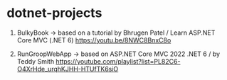 # dotnet-projects

1) BulkyBook 
-> based on a tutorial by Bhrugen Patel / Learn ASP.NET Core MVC (.NET 6) 
https://youtu.be/8NWC8BnxC8o

2) RunGroopWebApp
-> based on ASP.NET Core MVC 2022 .NET 6 / by Teddy Smith
https://youtube.com/playlist?list=PL82C6-O4XrHde_urqhKJHH-HTUfTK6siO
